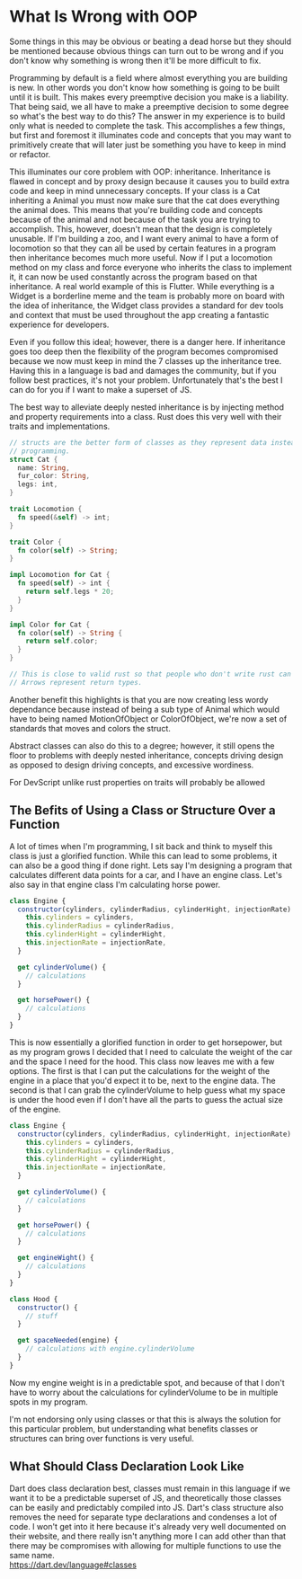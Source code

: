 # What Is Wrong with OOP

Some things in this may be obvious or beating a dead horse but they should be mentioned because obvious things can turn
out to be wrong and if you don't know why something is wrong then it'll be more difficult to fix.

Programming by default is a field where almost everything you are building is new. In other words you don't know how
something is going to be built until it is built. This makes every preemptive decision you make is a liability. That being
said, we all have to make a preemptive decision to some degree so what's the best way to do this? The answer in my
experience is to build only what is needed to complete the task. This accomplishes a few things, but first and foremost
it illuminates code and concepts that you may want to primitively create that will later just be something you have to
keep in mind or refactor.

This illuminates our core problem with OOP: inheritance. Inheritance is flawed in concept and by proxy design because
it causes you to build extra code and keep in mind unnecessary concepts. If your class is a Cat inheriting a Animal you
must now make sure that the cat does everything the animal does. This means that you're building code and concepts
because of the animal and not because of the task you are trying to accomplish. This, however, doesn't mean that the
design is completely unusable. If I'm building a zoo, and I want every animal to have a form of locomotion so that
they can all be used by certain features in a program then inheritance becomes much more useful. Now if I put a
locomotion method on my class and force everyone who inherits the class to implement it, it can now be used constantly
across the program based on that inheritance. A real world example of this is Flutter. While everything is a Widget is a
borderline meme and the team is probably more on board with the idea of inheritance, the Widget class provides a standard
for dev tools and context that must be used throughout the app creating a fantastic experience for developers.

Even if you follow this ideal; however, there is a danger here. If inheritance goes too deep then the flexibility of
the program becomes compromised because we now must keep in mind the 7 classes up the inheritance tree. Having this in
a language is bad and damages the community, but if you follow best practices, it's not your problem. Unfortunately
that's the best I can do for you if I want to make a superset of JS.

The best way to alleviate deeply nested inheritance is by injecting method and property requirements into a class. Rust
does this very well with their traits and implementations.

```rust
// structs are the better form of classes as they represent data instead of concepts and are used throughout functional
// programming.
struct Cat {
  name: String,
  fur_color: String,
  legs: int,
}

trait Locomotion {
  fn speed(&self) -> int;
}

trait Color {
  fn color(self) -> String;
}

impl Locomotion for Cat {
  fn speed(self) -> int {
    return self.legs * 20;
  }
}

impl Color for Cat {
  fn color(self) -> String {
    return self.color;
  }
}

// This is close to valid rust so that people who don't write rust can understand it. I apologize to rustations brains.
// Arrows represent return types.
```

Another benefit this highlights is that you are now creating less wordy dependance because instead of being a sub type
of Animal which would have to being named MotionOfObject or ColorOfObject, we're now a set of standards that moves and
colors the struct.

Abstract classes can also do this to a degree; however, it still opens the floor to problems with deeply nested
inheritance, concepts driving design as opposed to design driving concepts, and excessive wordiness.

For DevScript unlike rust properties on traits will probably be allowed

## The Befits of Using a Class or Structure Over a Function

A lot of times when I'm programming, I sit back and think to myself this class is just a glorified function. While this
can lead to some problems, it can also be a good thing if done right. Lets say I'm designing a program that calculates
different data points for a car, and I have an engine class. Let's also say in that engine class I'm calculating horse
power.

```javascript
class Engine {
  constructor(cylinders, cylinderRadius, cylinderHight, injectionRate) {
    this.cylinders = cylinders,
    this.cylinderRadius = cylinderRadius,
    this.cylinderHight = cylinderHight,
    this.injectionRate = injectionRate,
  }

  get cylinderVolume() {
    // calculations
  }

  get horsePower() {
    // calculations
  }
}
```

This is now essentially a glorified function in order to get horsepower, but as my program grows I decided that I need
to calculate the weight of the car and the space I need for the hood. This class now leaves me with a few options. The
first is that I can put the calculations for the weight of the engine in a place that you'd expect it to be, next to the
engine data. The second is that I can grab the cylinderVolume to help guess what my space is under the hood even if I
don't have all the parts to guess the actual size of the engine.

```javascript
class Engine {
  constructor(cylinders, cylinderRadius, cylinderHight, injectionRate) {
    this.cylinders = cylinders,
    this.cylinderRadius = cylinderRadius,
    this.cylinderHight = cylinderHight,
    this.injectionRate = injectionRate,
  }

  get cylinderVolume() {
    // calculations
  }

  get horsePower() {
    // calculations
  }

  get engineWight() {
    // calculations
  }
}

class Hood {
  constructor() {
    // stuff
  }

  get spaceNeeded(engine) {
    // calculations with engine.cylinderVolume
  }
}
```

Now my engine weight is in a predictable spot, and because of that I don't have to worry about the calculations for
cylinderVolume to be in multiple spots in my program.

I'm not endorsing only using classes or that this is always the solution for this particular problem, but understanding
what benefits classes or structures can bring over functions is very useful.

## What Should Class Declaration Look Like

Dart does class declaration best, classes must remain in this language if we want it to be a predictable superset of
JS, and theoretically those classes can be easily and predictably compiled into JS. Dart's class structure also removes
the need for separate type declarations and condenses a lot of code. I won't get into it here because it's already very
well documented on their website, and there really isn't anything more I can add other than that there may be
compromises with allowing for multiple functions to use the same name.  
https://dart.dev/language#classes
